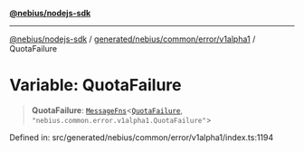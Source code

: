 [**@nebius/nodejs-sdk**](../../../../../../README.md)

---

[@nebius/nodejs-sdk](../../../../../../README.md) / [generated/nebius/common/error/v1alpha1](../README.md) / QuotaFailure

# Variable: QuotaFailure

> **QuotaFailure**: [`MessageFns`](../../../../../../runtime/protos/core/interfaces/MessageFns.md)\<[`QuotaFailure`](../interfaces/QuotaFailure.md), `"nebius.common.error.v1alpha1.QuotaFailure"`\>

Defined in: src/generated/nebius/common/error/v1alpha1/index.ts:1194
